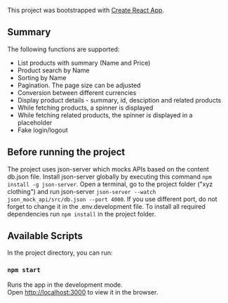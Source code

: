 This project was bootstrapped with [Create React App](https://github.com/facebook/create-react-app).

## Summary

The following functions are supported:
          
- List products with summary (Name and Price)
- Product search by Name
- Sorting by Name
- Pagination. The page size can be adjusted
- Conversion between different currencies
- Display product details - summary, id, desciption and related products
- While fetching products, a spinner is displayed
- While fetching related products, the spinner is displayed in a placeholder
- Fake login/logout

## Before running the project

The project uses json-server which mocks APIs based on the content db.json file. 
Install json-server globally by executing this command `npm install -g json-server`.
Open a terminal, go to the project folder ("xyz clothing") and run json-server 
`json-server --watch json_mock_api/src/db.json --port 4000`. If you use different
port, do not forget to change it in the .env.development file.
To install all required dependencies run `npm install` in the project folder.

## Available Scripts

In the project directory, you can run:

### `npm start`

Runs the app in the development mode.<br />
Open [http://localhost:3000](http://localhost:3000) to view it in the browser.

